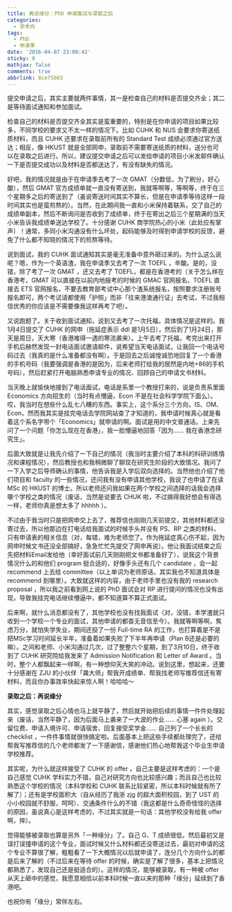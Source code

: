 ```yaml
---
title: 再说缘分：PhD 申请面试与录取之后
categories:
  - 学术向
tags:
  - PhD
  - 申请季
date: '2016-04-07 23:00:42'
sticky: 0
mathjax: false
comments: true
abbrlink: 8ce75603
---
```


提交申请之后，其实主要就两件事情，其一是检查自己的材料是否提交齐全；其二是等待面试通知和参加面试。

检查自己的材料是否提交齐全其实是蛮重要的，特别是在你申请的项目如果比较多，不同学校的要求又不太一样的情况下。比如 CUHK 和 NUS 会要求你寄送纸质材料，而且 CUHK 还要求在录取前所有的 Standard Test 成绩必须通过官方送达；相反，像 HKUST 就是全部网申，录取前不需要寄送纸质的材料，送分也可以在录取之后进行。所以，建议提交申请之后可以发给申请的项目小米发邮件确认一下是否提交成功以及材料是否都送达了，有没有缺失的情况。<!-- more -->

好吧，我的情况就是由于在申请季去考了一次 GMAT（分数低，为了刷分，好心酸），然后 GMAT 官方成绩单就一直没有寄送到，我就等啊等，等啊等，终于在三个星期多之后的寄送到了（虽说寄送时间其实不算长，但是在申请季等待这样一段时间其实也是蛮煎熬的）。当然，在此期间我一直和小米保持着联系，交了自己的成绩单副本，然后不断询问是否收到了成绩单，终于在寄出之后三个星期满的当天小米告诉我成绩单送达学校了。十分感谢 CUHK 商学院热心的小米（此处应有掌声）！通常，多同小米沟通没有什么坏处，起码能够及时得到申请学校的反馈，避免了什么都不知晓的情况下的煎熬等待。

说到面试，我的 CUHK 面试通知其实是毫无准备中意外砸过来的。为什么这么说呢？嗯，作为一个英语渣，我在申请季又去考了一次 TOEFL ，辛酸。是的，没错，除了考了一次 GMAT ，还又去考了 TOEFL，都是在香港考的（关于怎么样在香港考，GMAT 可以直接在以前内地报考的时候的 GMAC 官网报名，TOEFL 直接去 ETS 官网报名，不要去教育部考试中心那个渣系统报名，按照要求注册账号报名即可，两个考试请都使用「护照」而非「往来港澳通行证」去考试，不过我相信优秀的你应该是不需要像我这样再考了吧）。

又说跑题了。关于收到面试通知，说到又去考了一次托福，具体情况是这样的。我1月4日提交了 CUHK 的网申（拖延症表示 ddl 是1月5日），然后到了1月24日，那天是周日，天大寒（香港难得一遇的寒流袭来）。上午去考了托福，考完出来打开手机后赫然发现一封电话面试邀请邮件，说希望当天电话面试，让我回一个电话号码过去（我真的是什么准备都没有啊）。于是回去之后诚惶诚恐地回复了一个香港的手机号码（我要强调是香港的是因为，后来老师打给我的居然是内地+86的手机号码），然后赶紧打开电脑熟悉申请专业的情况、回顾自己的申请文书材料。

当天晚上就愉快地接到了电话面试，电话是系里一个教授打来的，说是负责系里面 Economics 方向招生的（当时有点懵逼，Econ 不是在社会科学学院下面么）。哎，我当时在想些什么乱七八糟的东西。事实上，这个系分三个方向，IS、OM、Econ，然而我其实是挂完电话去学院网站查了才知道的，我申请时候真心就是看着这个系名字带个「Economics」就申请的啊。面试是用的中文普通话。上来先问了一个问题「你怎么现在在香港」，我一脸懵逼地回答「因为…… 我在香港念研究生」。

后面大致就是让我先介绍了一下自己的情况（我当时主要介绍了本科的科研训练情况和课程情况），然后教授也和我稍微聊了聊现在研究生阶段的大致情况。我问了一下入学之后导师确认的事情，他告诉我是入学后双向选择的。当然他也介绍了他们项目和 faculty 的一些情况，还问我有没有申请其他学校，我说了也申请了在读 MSc 的 HKUST 的博士。所以老师还问我如果在两个学校之间选择的话我会选择哪个学校之类的情况（废话，当然是说要去 CHUK 啦，不过搞得我好想会有得选一样，老师你真是想太多了 hhhhh ）。

不过由于我当时只是把网申交上去了，推荐信也刚刚几天前提交，其他材料都还没寄过去，所以他那边在打电话给我面试的时候手头并没有 PS、RP 之类的材料，只有申请表的相关信息（对，每错，难为老师您了。作为拖延症真心伤不起，因为网申时候文书还没全部搞好，急急忙忙先提交了网申再说）。他让我面试结束之后先把材料Email发给他（幸好面试前几天刚刚把文书都准备好了），说我这个背景情况什么的和他们 program 挺合适的，好像手头还有几个 candidate ，会一起 recommend 上去给 committee（以上单词为老师原话，其实我也不知道具体是 recommend 到哪里）。大致就这样的内容，由于老师手里也没有我的 research proposal ，所以我之前看到网上说的 PhD 面试会对 RP 进行提问的情况也没有出现，导致我挂完电话继续懵逼中，都不知道算不算正式面试。

后来啊，就什么消息都没有了，其他学校也没有找我面试（对，没错，本学渣就只收到一个学校一个专业的面试，其他申请的都杳无音信至今）。我就等啊等啊，焦虑万分，就怕失学失业，期间还投了一份 Full-time RA 的工作，也打算着是不是把MSc学习时间延长半年，准备着如果失败了下半年再申请（Plan B还是必要的嘛）。之间和老师、小米沟通过几次，过了整整六个星期，到了3月10日，终于收到了 CUHK 研究院给我发来了 Admission Notification 和 Letter of Award 。当时，整个人都飘起来一样啊，有一种想仰天大笑的冲动。说到这里，想起来，还要十分感谢在 ZJU 的小伙伴「龚大师」帮我开成绩单、帮我找老师写推荐信还有寄材料，而且你办事效率快起来惊人啊！哈哈哈～

**录取之后：再说缘分**

其实，感觉录取之后心情也马上就平静了，然后就开始把后续的事情一件件处理起来（废话，当然平静了，因为后面马上袭来了一大波的作业…… 心塞 again ）。交留位费、申请入境许可、申请宿舍、回复接受奖学金…… 自己列了一个长长的 checklist ，一件件事情就很快搞定啦。后面基本上把这些手续都处理完了，还给帮我写推荐信的几个老师都发了一下感谢信，感谢他们热心地帮我这个毕业生申请学校推荐。

其实呢，为什么就这样接受了 CUHK 的 offer ，自己主要是这样考虑的：一个是自己感觉 CUHK 学科实力不错，自己对研究方向也比较感兴趣；而且自己也比较熟悉这个学校的情况（本科学校和 CUHK 联系比较紧密，所以本科时候就有所了解了）；还有是学校面积大（自从经历了我浙 zjg 的超大面积校园，到了 UST 的小小校园就不舒服，呵呵）、交通条件什么的不错（我这都是什么奇奇怪怪的选择的原因，虽说真心是这样考虑的，不过其实就是一句话：其他学校没有给我 offer 啊，摔）。

觉得能够被录取也算是另外「一种缘分」了。自己 G、T 成绩很低，然后最初又是误打误撞申请的这个专业，面试时候又什么材料都还没寄送过去，最初对申请的这个专业不算很了解，粗粗看了一下大概情况以后就申请了，连分几个方向什么的都是后来了解的（不过后来在等待 offer 的时候，确实是了解了很多，基本上把情况都熟悉了，发现自己还是挺适合的）。这样的情况，能够被录取，有一种被 offer 从天上砸中的感觉，我愿意相信以前本科时候一直以来的那种「缘分」延续到了香港吧。

也祝你有「缘分」常伴左右。
